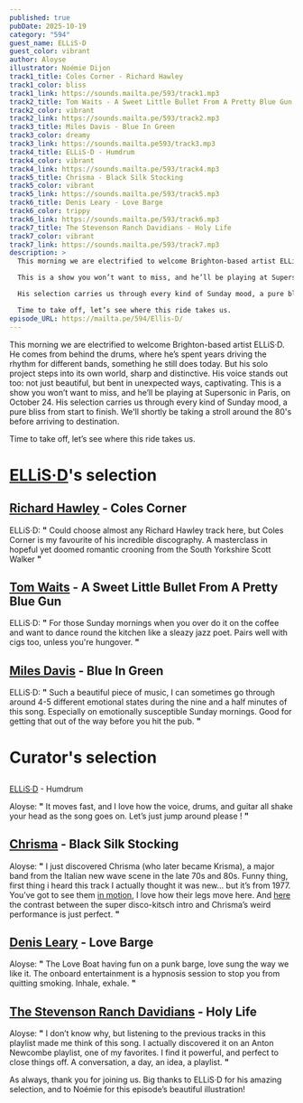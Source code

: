 ```yaml
---
published: true
pubDate: 2025-10-19
category: "594"
guest_name: ELLiS·D
guest_color: vibrant
author: Aloyse
illustrator: Noémie Dijon
track1_title: Coles Corner - Richard Hawley
track1_color: bliss
track1_link: https://sounds.mailta.pe/593/track1.mp3
track2_title: Tom Waits - A Sweet Little Bullet From A Pretty Blue Gun
track2_color: vibrant
track2_link: https://sounds.mailta.pe/593/track2.mp3
track3_title: Miles Davis - Blue In Green
track3_color: dreamy
track3_link: https://sounds.mailta.pe593/track3.mp3
track4_title: ELLiS·D - Humdrum
track4_color: vibrant
track4_link: https://sounds.mailta.pe/593/track4.mp3
track5_title: Chrisma - Black Silk Stocking
track5_color: vibrant
track5_link: https://sounds.mailta.pe/593/track5.mp3
track6_title: Denis Leary - Love Barge
track6_color: trippy
track6_link: https://sounds.mailta.pe/593/track6.mp3
track7_title: The Stevenson Ranch Davidians - Holy Life
track7_color: vibrant
track7_link: https://sounds.mailta.pe/593/track7.mp3
description: >
  This morning we are electrified to welcome Brighton-based artist ELLiS·D. 

  This is a show you won’t want to miss, and he’ll be playing at Supersonic in Paris, on October 24. 

  His selection carries us through every kind of Sunday mood, a pure bliss from start to finish. We'll shortly be taking a stroll around the 80's before arriving to destination.

  Time to take off, let’s see where this ride takes us.
episode_URL: https://mailta.pe/594/Ellis-D/
---
```

This morning we are electrified to welcome Brighton-based artist ELLiS·D. He comes from behind the drums, where he’s spent years driving the rhythm for different bands, something he still does today. But his solo project steps into its own world, sharp and distinctive. His voice stands out too: not just beautiful, but bent in unexpected ways, captivating.                                                                                 This is a show you won’t want to miss, and he’ll be playing at Supersonic in Paris, on October 24.                His selection carries us through every kind of Sunday mood, a pure bliss from start to finish. We'll shortly be taking a stroll around the 80's before arriving to destination.

Time to take off, let’s see where this ride takes us.

# [ELLiS·D](https://www.ellisdellisd.com/)'s selection

## [Richard Hawley](https://richardhawley.co.uk/) - Coles Corner

 
ELLiS·D: **"** Could choose almost any Richard Hawley track here, but Coles Corner is my favourite of his incredible discography. A masterclass in hopeful yet doomed romantic crooning from the South Yorkshire Scott Walker **"** 

## [Tom Waits](https://tomwaits.bandcamp.com/) - A Sweet Little Bullet From A Pretty Blue Gun

 
ELLiS·D: **"** For those Sunday mornings when you over do it on the coffee and want to dance round the kitchen like a sleazy jazz poet. Pairs well with cigs too, unless you're hungover. **"** 

## [Miles Davis](https://milesdavis.bandcamp.com/album/miles-55) - Blue In Green

 
ELLiS·D: **"** Such a beautiful piece of music, I can sometimes go through around 4-5 different emotional states during the nine and a half minutes of this song. Especially on emotionally susceptible Sunday mornings. Good for getting that out of the way before you hit the pub. **"** 

# Curator's selection

## 
[ELLiS·D](https://ellissd.bandcamp.com/) - Humdrum

 Aloyse: **"** It moves fast, and I love how the voice, drums, and guitar all shake your head as the song goes on. Let’s just jump around please ! **"** 

## [Chrisma](https://spittlerecords.bandcamp.com/album/chinese-restaurant) - Black Silk Stocking

 Aloyse: **"** I just discovered Chrisma (who later became Krisma), a major band from the Italian new wave scene in the late 70s and 80s. Funny thing, first thing i heard this track I actually thought it was new… but it’s from 1977. You’ve got to see them [in motion](https://www.youtube.com/watch?v=VTsR49YwHAI),  I love how their legs move here. And [here](https://www.youtube.com/watch?v=-ZNs66sBgNQ)
the contrast between the super disco-kitsch intro and Chrisma’s weird performance is just perfect. **"** 

## [Denis Leary](https://www.instagram.com/denisleary/?hl=fr) - Love Barge

 Aloyse: **"** The Love Boat having fun on a punk barge, love sung the way we like it. The onboard entertainment is a hypnosis session to stop you from quitting smoking. Inhale, exhale. **"** 

## [The Stevenson Ranch Davidians](https://thedavidians.bandcamp.com/) - Holy Life

 Aloyse: **"** I don’t know why, but listening to the previous tracks in this playlist made me think of this song. I actually discovered it on an Anton Newcombe playlist, one of my favorites. I find it powerful, and perfect to close things off. A conversation, a day, an idea, a playlist. **"** 

As always, thank you for joining us. Big thanks to ELLiS·D for his amazing selection, and to Noémie for this episode’s beautiful illustration!

